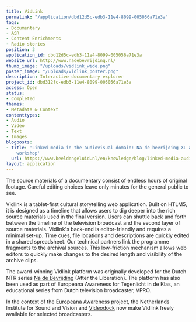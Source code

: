 ```yaml
---
title: VidLink
permalink: "/application/dbd12d5c-edb3-11e4-8099-005056a71e3a"
tags:
- Documentary
- ASR
- Content Enrichments
- Radio stories
position: 3
application_id: dbd12d5c-edb3-11e4-8099-005056a71e3a
website_url: http://www.nadebevrijding.nl/
thumb_image: "/uploads/vidlink_wide.png"
poster_image: "/uploads/vidlink_poster.png"
description: Interactive documentary explorer
project_id: dbd312fc-edb3-11e4-8099-005056a71e3a
access: Open
status:
- Completed
themes:
- Metadata & Context
contenttypes:
- Audio
- Video
- Text
- Images
blogposts:
- title: 'Linked media in the audiovisual domain: Na de bevrijding XL at the Lime
    workshop'
  url: https://www.beeldengeluid.nl/en/knowledge/blog/linked-media-audiovisual-domain-na-de-bevrijding-xl-lime-workshop
layout: application
---
```


The source materials of a documentary consist of endless hours of original footage. Careful editing choices leave only minutes for the general public to see. 

Vidlink is a tablet-first cultural storytelling web application. Built on HTLM5, it is designed as a timeline that allows users to dig deeper into the rich source materials used in the final version. Users can shuttle back and forth between the timeline of the television broadcast and the second layer of source materials. Vidlink's back-end is editor-friendly and requires a minimal set-up. Time cues, file locations and descriptions are quickly edited in a shared spreadsheet. Our technical partners link the programme fragments to the archival sources. This low-friction mechanism allows web editors to quickly make changes to the desired length and visibility of the archive clips.

The award-winning Vidlink platform was originally developed for the Dutch NTR series [Na de Bevrijding](http://www.nadebevrijding.nl/) (After the Liberation). The platform has also been used as part of Europeana Awareness for Tegenlicht in de Klas, an educational series from Dutch television broadcaster, VPRO. 

In the context of the [Europeana Awareness](https://pro.europeana.eu/project/europeana-awareness) project, the Netherlands Institute for Sound and Vision and [Videodock](http://videodock.com/) now make Vidlink freely available for selected broadcasters.
